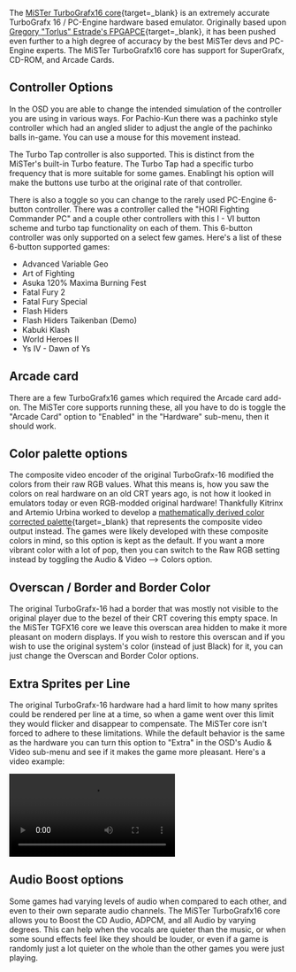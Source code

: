 The [MiSTer TurboGrafx16 core](https://github.com/MiSTer-devel/TurboGrafx16_MiSTer){target=_blank} is an extremely accurate TurboGrafx 16 / PC-Engine hardware based emulator. Originally based upon [Gregory "Torlus" Estrade's FPGAPCE](https://github.com/Torlus/FPGAPCE){target=_blank}, it has been pushed even further to a high degree of accuracy by the best MiSTer devs and PC-Engine experts. The MiSTer TurboGrafx16 core has support for SuperGrafx, CD-ROM, and Arcade Cards.

## Controller Options

In the OSD you are able to change the intended simulation of the controller you are using in various ways. For Pachio-Kun there was a pachinko style controller which had an angled slider to adjust the angle of the pachinko balls in-game. You can use a mouse for this movement instead.

The Turbo Tap controller is also supported. This is distinct from the MiSTer's built-in Turbo feature. The Turbo Tap had a specific turbo frequency that is more suitable for some games. Enablingt his option will make the buttons use turbo at the original rate of that controller.

There is also a toggle so you can change to the rarely used PC-Engine 6-button controller. There was a controller called the "HORI Fighting Commander PC" and a couple other controllers with this I - VI button scheme and turbo tap functionality on each of them. This 6-button controller was only supported on a select few games. Here's a list of these 6-button supported games:

* Advanced Variable Geo
* Art of Fighting
* Asuka 120% Maxima Burning Fest
* Fatal Fury 2
* Fatal Fury Special
* Flash Hiders
* Flash Hiders Taikenban (Demo)
* Kabuki Klash
* World Heroes II
* Ys IV - Dawn of Ys

## Arcade card

There are a few TurboGrafx16 games which required the Arcade card add-on. The MiSTer core supports running these, all you have to do is toggle the "Arcade Card" option to "Enabled" in the "Hardware" sub-menu, then it should work.

## Color palette options

The composite video encoder of the original TurboGrafx-16 modified the colors from their raw RGB values. What this means is, how you saw the colors on real hardware on an old CRT years ago, is not how it looked in emulators today or even RGB-modded original hardware! Thankfully Kitrinx and Artemio Urbina worked to develop a [mathematically derived color corrected palette](https://www.retrorgb.com/pc-engine-palette-improvements-the-amazing-people-behind-the-technology.html){target=_blank} that represents the composite video output instead. The games were likely developed with these composite colors in mind, so this option is kept as the default. If you want a more vibrant color with a lot of pop, then you can switch to the Raw RGB setting instead by toggling the Audio & Video --> Colors option.

## Overscan / Border and Border Color

The original TurboGrafx-16 had a border that was mostly not visible to the original player due to the bezel of their CRT covering this empty space. In the MiSTer TGFX16 core we leave this overscan area hidden to make it more pleasant on modern displays. If you wish to restore this overscan and if you wish to use the original system's color (instead of just Black) for it, you can just change the Overscan and Border Color options.

## Extra Sprites per Line

The original TurboGrafx-16 hardware had a hard limit to how many sprites could be rendered per line at a time, so when a game went over this limit they would flicker and disappear to compensate. The MiSTer core isn't forced to adhere to these limitations. While the default behavior is the same as the hardware you can turn this option to "Extra" in the OSD's Audio & Video sub-menu and see if it makes the game more pleasant. Here's a video example:

![type:video](videos/tgfx16-flicker.mp4)

## Audio Boost options

Some games had varying levels of audio when compared to each other, and even to their own separate audio channels. The MiSTer TurboGrafx16 core allows you to Boost the CD Audio, ADPCM, and all Audio by varying degrees. This can help when the vocals are quieter than the music, or when some sound effects feel like they should be louder, or even if a game is randomly just a lot quieter on the whole than the other games you were just playing.

